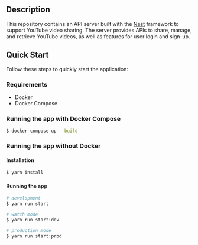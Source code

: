 ## Description

This repository contains an API server built with the [Nest](https://github.com/nestjs/nest) framework to support YouTube video sharing. The server provides APIs to share, manage, and retrieve YouTube videos, as well as features for user login and sign-up.

## Quick Start

Follow these steps to quickly start the application:

### Requirements

- Docker
- Docker Compose

### Running the app with Docker Compose

```bash
$ docker-compose up --build
```

### Running the app without Docker

#### Installation

```bash
$ yarn install
```

#### Running the app

```bash
# development
$ yarn run start

# watch mode
$ yarn run start:dev

# production mode
$ yarn run start:prod
```
